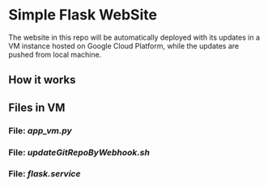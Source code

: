 # Simple Flask WebSite
The website in this repo will be automatically deployed with its updates in a VM instance hosted on Google Cloud Platform, while the updates are pushed from local machine.

## How it works


## Files in VM

### File: *app_vm.py*

### File: *updateGitRepoByWebhook.sh*

### File: *flask.service*
